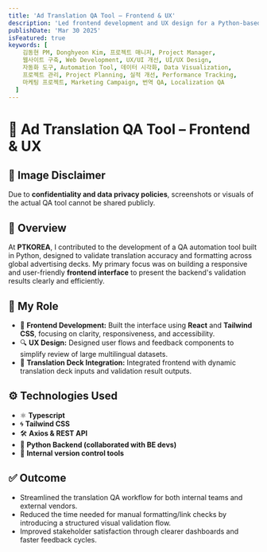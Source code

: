 ```yaml
---
title: 'Ad Translation QA Tool – Frontend & UX'
description: 'Led frontend development and UX design for a Python-based QA automation tool at PTKOREA, enhancing visibility and usability for global advertising translation checks.'
publishDate: 'Mar 30 2025'
isFeatured: true
keywords: [
    김동현 PM, Donghyeon Kim, 프로젝트 매니저, Project Manager,
    웹사이트 구축, Web Development, UX/UI 개선, UI/UX Design,
    자동화 도구, Automation Tool, 데이터 시각화, Data Visualization,
    프로젝트 관리, Project Planning, 실적 개선, Performance Tracking,
    마케팅 프로젝트, Marketing Campaign, 번역 QA, Localization QA
  ]
---
```


# 🧪 Ad Translation QA Tool – Frontend & UX

## 🚫 Image Disclaimer
Due to **confidentiality and data privacy policies**, screenshots or visuals of the actual QA tool cannot be shared publicly.

## 📝 Overview
At **PTKOREA**, I contributed to the development of a QA automation tool built in Python, designed to validate translation accuracy and formatting across global advertising decks. My primary focus was on building a responsive and user-friendly **frontend interface** to present the backend's validation results clearly and efficiently.

## 🎯 My Role
- 🎨 **Frontend Development:** Built the interface using **React** and **Tailwind CSS**, focusing on clarity, responsiveness, and accessibility.
- 🔍 **UX Design:** Designed user flows and feedback components to simplify review of large multilingual datasets.
- 🔄 **Translation Deck Integration:** Integrated frontend with dynamic translation deck inputs and validation result outputs.

## ⚙️ Technologies Used
- ⚛️ **Typescript**
- 🌀 **Tailwind CSS**
- 🛠️ **Axios & REST API**
- 🧠 **Python Backend (collaborated with BE devs)**
- 🔧 **Internal version control tools**

## ✅ Outcome
- Streamlined the translation QA workflow for both internal teams and external vendors.
- Reduced the time needed for manual formatting/link checks by introducing a structured visual validation flow.
- Improved stakeholder satisfaction through clearer dashboards and faster feedback cycles.
